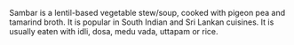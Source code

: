 Sambar is a lentil-based vegetable stew/soup, cooked with pigeon pea and tamarind broth. It is popular in South Indian and Sri Lankan cuisines. It is usually eaten with idli, dosa, medu vada, uttapam or rice. 